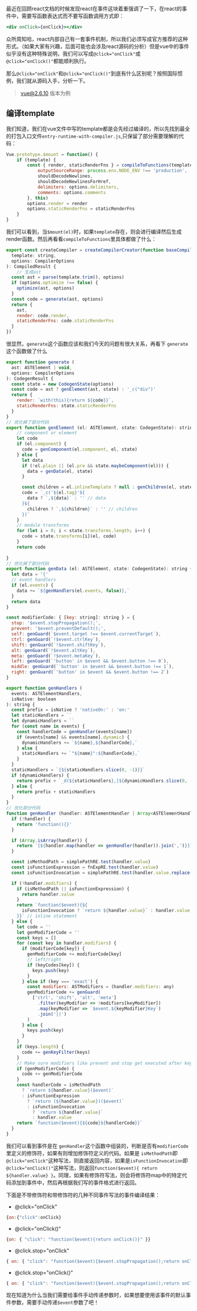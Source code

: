 最近在回顾react文档的时候发现react在事件这块着重强调了一下，在react的事件中，需要写函数表达式而不要写函数调用方式即：

```jsx
<div onClick={onClick}></div>
```
众所周知哈，react内部自己有一套事件机制，所以我们必须写成官方推荐的这种形式。（如果大家有兴趣，后面可能也会涉及react源码的分析）但是vue中的事件似乎没有这种特殊说明，我们可以写成`@click="onClick"`或`@click="onClick()"`都能顺利执行。

那么`@click="onClick"`和`@click="onClick()"`到底有什么区别呢？按照国际惯例，我们就从源码入手，分析一下。

> vue@2.6.10 版本为例

## 编译template

我们知道，我们在vue文件中写的template都是会先经过编译的，所以先找到最全的打包入口文件`entry-runtime-with-compiler.js`,只保留了部分需要理解的代码：
```js
Vue.prototype.$mount = function() {
    if (template) {
        const { render, staticRenderFns } = compileToFunctions(template, {
            outputSourceRange: process.env.NODE_ENV !== 'production',
            shouldDecodeNewlines,
            shouldDecodeNewlinesForHref,
            delimiters: options.delimiters,
            comments: options.comments
        }, this)
        options.render = render
        options.staticRenderFns = staticRenderFns
    }
}
```
我们可以看到，当`$mount(el)`时，如果`template`存在，则会进行编译然后生成render函数。然后再看看`compileToFunctions`里具体都做了什么：
```js
export const createCompiler = createCompilerCreator(function baseCompile (
  template: string,
  options: CompilerOptions
): CompiledResult {
    // 生成ast
  const ast = parse(template.trim(), options)
  if (options.optimize !== false) {
    optimize(ast, options)
  }
  const code = generate(ast, options)
  return {
    ast,
    render: code.render,
    staticRenderFns: code.staticRenderFns
  }
})
```
很显然，`generate`这个函数应该和我们今天的问题有很大关系，再看下 `generate`这个函数做了什么

```js
export function generate (
  ast: ASTElement | void,
  options: CompilerOptions
): CodegenResult {
  const state = new CodegenState(options)
  const code = ast ? genElement(ast, state) : '_c("div")'
  return {
    render: `with(this){return ${code}}`,
    staticRenderFns: state.staticRenderFns
  }
}
// 优化掉了部分代码
export function genElement (el: ASTElement, state: CodegenState): string {
    // component or element
    let code
    if (el.component) {
      code = genComponent(el.component, el, state)
    } else {
      let data
      if (!el.plain || (el.pre && state.maybeComponent(el))) {
        data = genData(el, state)
      }

      const children = el.inlineTemplate ? null : genChildren(el, state, true)
      code = `_c('${el.tag}'${
        data ? `,${data}` : '' // data
      }${
        children ? `,${children}` : '' // children
      })`
    }
    // module transforms
    for (let i = 0; i < state.transforms.length; i++) {
      code = state.transforms[i](el, code)
    }
    return code
  
}
// 优化掉了部分代码
export function genData (el: ASTElement, state: CodegenState): string {
  let data = '{'
  // event handlers
  if (el.events) {
    data += `${genHandlers(el.events, false)},`
  }
  return data
}

const modifierCode: { [key: string]: string } = {
  stop: '$event.stopPropagation();',
  prevent: '$event.preventDefault();',
  self: genGuard(`$event.target !== $event.currentTarget`),
  ctrl: genGuard(`!$event.ctrlKey`),
  shift: genGuard(`!$event.shiftKey`),
  alt: genGuard(`!$event.altKey`),
  meta: genGuard(`!$event.metaKey`),
  left: genGuard(`'button' in $event && $event.button !== 0`),
  middle: genGuard(`'button' in $event && $event.button !== 1`),
  right: genGuard(`'button' in $event && $event.button !== 2`)
}

export function genHandlers (
  events: ASTElementHandlers,
  isNative: boolean
): string {
  const prefix = isNative ? 'nativeOn:' : 'on:'
  let staticHandlers = ``
  let dynamicHandlers = ``
  for (const name in events) {
    const handlerCode = genHandler(events[name])
    if (events[name] && events[name].dynamic) {
      dynamicHandlers += `${name},${handlerCode},`
    } else {
      staticHandlers += `"${name}":${handlerCode},`
    }
  }
  staticHandlers = `{${staticHandlers.slice(0, -1)}}`
  if (dynamicHandlers) {
    return prefix + `_d(${staticHandlers},[${dynamicHandlers.slice(0, -1)}])`
  } else {
    return prefix + staticHandlers
  }
}
// 优化部分代码
function genHandler (handler: ASTElementHandler | Array<ASTElementHandler>): string {
  if (!handler) {
    return 'function(){}'
  }

  if (Array.isArray(handler)) {
    return `[${handler.map(handler => genHandler(handler)).join(',')}]`
  }

  const isMethodPath = simplePathRE.test(handler.value)
  const isFunctionExpression = fnExpRE.test(handler.value)
  const isFunctionInvocation = simplePathRE.test(handler.value.replace(fnInvokeRE, ''))

  if (!handler.modifiers) {
    if (isMethodPath || isFunctionExpression) {
      return handler.value
    }
    return `function($event){${
      isFunctionInvocation ? `return ${handler.value}` : handler.value
    }}` // inline statement
  } else {
    let code = ''
    let genModifierCode = ''
    const keys = []
    for (const key in handler.modifiers) {
      if (modifierCode[key]) {
        genModifierCode += modifierCode[key]
        // left/right
        if (keyCodes[key]) {
          keys.push(key)
        }
      } else if (key === 'exact') {
        const modifiers: ASTModifiers = (handler.modifiers: any)
        genModifierCode += genGuard(
          ['ctrl', 'shift', 'alt', 'meta']
            .filter(keyModifier => !modifiers[keyModifier])
            .map(keyModifier => `$event.${keyModifier}Key`)
            .join('||')
        )
      } else {
        keys.push(key)
      }
    }
    if (keys.length) {
      code += genKeyFilter(keys)
    }
    // Make sure modifiers like prevent and stop get executed after key filtering
    if (genModifierCode) {
      code += genModifierCode
    }
    const handlerCode = isMethodPath
      ? `return ${handler.value}($event)`
      : isFunctionExpression
        ? `return (${handler.value})($event)`
        : isFunctionInvocation
          ? `return ${handler.value}`
          : handler.value
    return `function($event){${code}${handlerCode}}`
  }
}
```

我们可以看到事件是在 `genHandler`这个函数中组装的，判断是否有`modifierCode`里定义的修饰符，如果有则增加修饰符定义的代码。如果是 `isMethodPath`即`@click="onClick"`这种写法，则直接返回内容，如果是`isFunctionInvocation`即`@click="onClick()"`这种写法，则返回`function($event){ return ${handler.value} }`。同理，如果有修饰符写法，则会将修饰符map中的特定代码添加到事件中，然后再根据我们写的事件格式进行返回。

下面是不带修饰符和带修饰符的几种不同事件写法的事件编译结果：

- @click="onClick"

```js
{on:{"click":onClick}
```

- @click="onClick()"

```js
{on: { "click": "function($event){return onClick()}" }}
```

- @click.stop="onClick"

```js
{ on: { "click": "function($event){$event.stopPropagation();return onClick($event)}" } }
```

- @click.stop="onClick()"

```js
{ on: { "click": "function($event){$event.stopPropagation();return onClick()}" } }
```


现在知道为什么当我们需要给事件手动传递参数时，如果想要使用该事件的默认事件参数，需要手动传递`$event`参数了吧！

